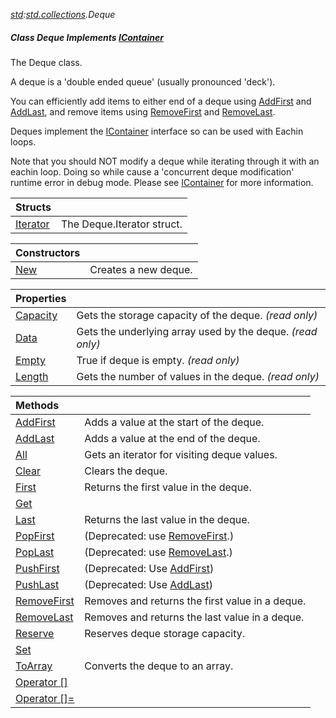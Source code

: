 _[std](../../modules/std/std-module.md):[std.collections](../../modules/std/std-collections.md).Deque<T>_
##### Class Deque<T> Implements [IContainer](../../modules/std/std-collections-icontainer.md)<T>
The Deque class.

A deque is a 'double ended queue' (usually pronounced 'deck').

You can efficiently add items to either end of a deque using [AddFirst](std-collections-addfirst.md) and [AddLast](std-collections-addlast.md), and remove items using [RemoveFirst](std-collections-removefirst.md) and [RemoveLast](std-collections-removelast.md).

Deques implement the [IContainer](std-collections-icontainer.md) interface so can be used with Eachin loops.

Note that you should NOT modify a deque while iterating through it with an eachin loop. Doing so while cause a 'concurrent deque modification' runtime error in debug mode. Please see [IContainer](std-collections-icontainer.md) for more information.

| Structs | |
|:---|:---|
| [Iterator](std-collections-deque<t?>-iterator.md) | The Deque.Iterator struct. |

| Constructors | |
|:---|:---|
| [New](std-collections-deque<t?>-new.md) | Creates a new deque. |

| Properties | |
|:---|:---|
| [Capacity](std-collections-deque<t?>-capacity.md) | Gets the storage capacity of the deque. _(read only)_ |
| [Data](std-collections-deque<t?>-data.md) | Gets the underlying array used by the deque. _(read only)_ |
| [Empty](std-collections-deque<t?>-empty.md) | True if deque is empty. _(read only)_ |
| [Length](std-collections-deque<t?>-length.md) | Gets the number of values in the deque. _(read only)_ |

| Methods | |
|:---|:---|
| [AddFirst](std-collections-deque<t?>-addfirst.md) | Adds a value at the start of the deque. |
| [AddLast](std-collections-deque<t?>-addlast.md) | Adds a value at the end of the deque. |
| [All](std-collections-deque<t?>-all.md) | Gets an iterator for visiting deque values. |
| [Clear](std-collections-deque<t?>-clear.md) | Clears the deque. |
| [First](std-collections-deque<t?>-first.md) | Returns the first value in the deque. |
| [Get](std-collections-deque<t?>-get.md) |  |
| [Last](std-collections-deque<t?>-last.md) | Returns the last value in the deque. |
| [PopFirst](std-collections-deque<t?>-popfirst.md) | (Deprecated: use [RemoveFirst](std-collections-removefirst.md).) |
| [PopLast](std-collections-deque<t?>-poplast.md) | (Deprecated: use [RemoveLast](std-collections-removelast.md).) |
| [PushFirst](std-collections-deque<t?>-pushfirst.md) | (Deprecated: Use [AddFirst](std-collections-addfirst.md)) |
| [PushLast](std-collections-deque<t?>-pushlast.md) | (Deprecated: Use [AddLast](std-collections-addlast.md)) |
| [RemoveFirst](std-collections-deque<t?>-removefirst.md) | Removes and returns the first value in a deque. |
| [RemoveLast](std-collections-deque<t?>-removelast.md) | Removes and returns the last value in a deque. |
| [Reserve](std-collections-deque<t?>-reserve.md) | Reserves deque storage capacity. |
| [Set](std-collections-deque<t?>-set.md) |  |
| [ToArray](std-collections-deque<t?>-toarray.md) | Converts the deque to an array. |
| [Operator []](std-collections-deque<t?>-opidx.md) |  |
| [Operator []=](std-collections-deque<t?>-opidxeq.md) |  |
